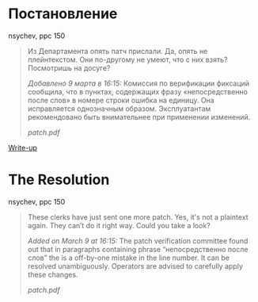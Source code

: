 # Постановление

nsychev, ppc 150

> Из Департамента опять патч прислали. Да, опять не плейнтекстом. Они по-другому не умеют, что с них взять? Посмотришь на досуге?
>
> *Добавлено 9 марта в 16:15:* Комиссия по верификации фиксаций сообщила, что в пунктах, содержащих фразу «непосредственно после слов» в номере строки ошибка на единицу. Она исправляется однозначным образом. Эксплуатантам рекомендовано быть внимательнее при применении изменений.
>
> *patch.pdf*

[Write-up](WRITEUP.md)

# The Resolution

nsychev, ppc 150

> These clerks have just sent one more patch. Yes, it's not a plaintext again. They can’t do it right way. Could you take a look?
>
> *Added on March 9 at 16:15:* The patch verification committee found out that in paragraphs containing phrase “непосредственно после слов” the is a off-by-one mistake in the line number. It can be resolved unambiguously. Operators are advised to carefully apply these changes.
>
> *patch.pdf*
